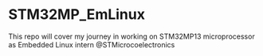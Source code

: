 # STM32MP_EmLinux
This repo will cover my journey in working on STM32MP13 microprocessor as Embedded Linux intern @STMicrocoelectronics
